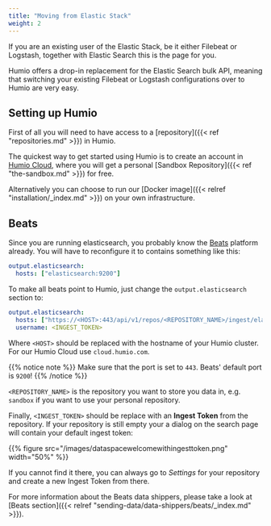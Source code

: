 ```yaml
---
title: "Moving from Elastic Stack"
weight: 2
---
```


If you are an existing user of the Elastic Stack, be it either Filebeat or
Logstash, together with Elastic Search this is the page for you.

Humio offers a drop-in replacement for the Elastic Search bulk API, meaning
that switching your existing Filebeat or Logstash configurations over to
Humio are very easy.

## Setting up Humio

First of all you will need to have access to a [repository]({{< ref "repositories.md" >}}) in Humio.

The quickest way to get started using Humio is to create an account
in [Humio Cloud](https://cloud.humio.com), where you will get a personal
[Sandbox Repository]({{< ref "the-sandbox.md" >}}) for free.

Alternatively you can choose to run our [Docker image]({{< relref "installation/_index.md" >}}) on your own infrastructure.

## Beats

Since you are running elasticsearch, you probably know the
[Beats](https://www.elastic.co/products/beats) platform
already. You will have to reconfigure it to contains something like this:

```yaml
output.elasticsearch:
  hosts: ["elasticsearch:9200"]
```

To make all beats point to Humio, just change the `output.elasticsearch` section to:

```yaml
output.elasticsearch:
  hosts: ["https://<HOST>:443/api/v1/repos/<REPOSITORY_NAME>/ingest/elasticsearch"]
  username: <INGEST_TOKEN>
```

Where `<HOST>` should be replaced with the hostname of your Humio cluster.
For our Humio Cloud use `cloud.humio.com`.

{{% notice note %}}
Make sure that the port is set to `443`. Beats' default port is `9200`!
{{% /notice %}}

`<REPOSITORY_NAME>` is the repository you want to store you data in, e.g.
`sandbox` if you want to use your personal repository.

Finally, `<INGEST_TOKEN>` should be replace with an __Ingest Token__ from the repository.
If your repository is still empty your a dialog on the search page will
contain your default ingest token:

{{% figure src="/images/dataspacewelcomewithingesttoken.png" width="50%" %}}

If you cannot find it there, you can always go to _Settings_ for your repository
and create a new Ingest Token from there.

For more information about the Beats data shippers, please take a look at
[Beats section]({{< relref "sending-data/data-shippers/beats/_index.md" >}}).
